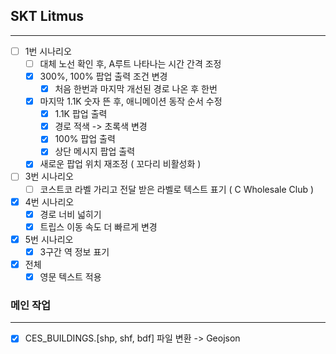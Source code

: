 ## SKT Litmus
---
- [ ] 1번 시나리오
	- [ ] 대체 노선 확인 후, A루트 나타나는 시간 간격 조정
	- [x] 300%, 100% 팝업 출력 조건 변경
		- [x] 처음 한번과 마지막 개선된 경로 나온 후 한번
	- [x] 마지막 1.1K 숫자 뜬 후, 애니메이션 동작 순서 수정
		- [x] 1.1K 팝업 출력
		- [x] 경로 적색 -> 초록색 변경
		- [x] 100% 팝업 출력
		- [x] 상단 메시지 팝업 출력
	- [x] 새로운 팝업 위치 재조정 ( 꼬다리 비활성화 )

- [ ] 3번 시나리오
	- [ ] 코스트코 라벨 가리고 전달 받은 라벨로 텍스트 표기 ( C Wholesale Club )

- [x] 4번 시나리오
	- [x] 경로 너비 넓히기
	- [x] 트립스 이동 속도 더 빠르게 변경

- [x] 5번 시나리오
	- [x] 3구간 역 정보 표기

- [x] 전체
	- [x] 영문 텍스트 적용

### 메인 작업
---
- [x] CES_BUILDINGS.[shp, shf, bdf] 파일 변환 -> Geojson